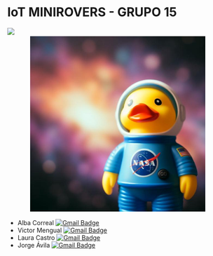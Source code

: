 # IoT MINIROVERS - GRUPO 15

<a href="https://github.com/users/albacorreal/projects/4/views/1">
  <img src="https://img.shields.io/badge/GitHub%20Projects%20Dashboard-8A2BE2"/>
</a>
<div align="center">
<img src=https://github.com/albacorreal/infind/blob/main/multimedia/portada.jpg width="400"/>
</div>

- Alba Correal
  <a href="mailto:alba.correal@uma.es">
    <img src="https://img.shields.io/badge/_GMAIL_-FF0000?style=for-the-badge&logo=gmail&logoColor=white" alt="Gmail Badge"/>
  </a>
- Victor Mengual
  <a href="mailto:0619964250@uma.es">
    <img src="https://img.shields.io/badge/_GMAIL_-FF0000?style=for-the-badge&logo=gmail&logoColor=white" alt="Gmail Badge"/>
  </a>
- Laura Castro
  <a href="mailto:0610794597@uma.es">
    <img src="https://img.shields.io/badge/_GMAIL_-FF0000?style=for-the-badge&logo=gmail&logoColor=white" alt="Gmail Badge"/>
  </a>
- Jorge Ávila 
  <a href="mailto:j.avilaorero@uma.es">
    <img src="https://img.shields.io/badge/_GMAIL_-FF0000?style=for-the-badge&logo=gmail&logoColor=white" alt="Gmail Badge"/>
  </a>
